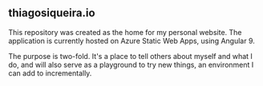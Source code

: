 ## thiagosiqueira.io

This repository was created as the home for my personal website. The application is currently hosted on Azure Static Web Apps, using Angular 9.

The purpose is two-fold. It's a place to tell others about myself and what I do, and will also serve as a playground to try new things, an environment I can add to incrementally.
